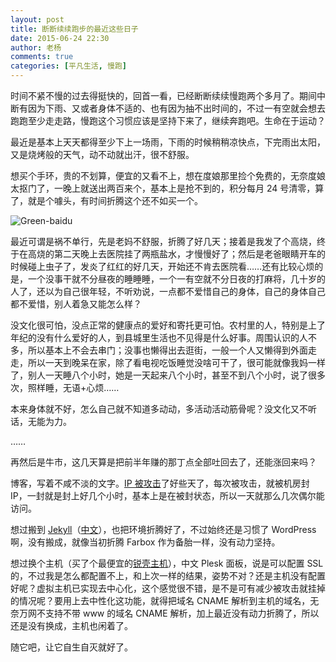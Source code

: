 ```yaml
---
layout: post
title: 断断续续跑步的最近这些日子
date: 2015-06-24 22:30
author: 老杨
comments: true
categories: [平凡生活, 慢跑]
---
```

时间不紧不慢的过去得挺快的，回首一看，已经断断续续慢跑两个多月了。期间中断有因为下雨、又或者身体不适的、也有因为抽不出时间的，不过一有空就会想去跑跑至少走走路，慢跑这个习惯应该是坚持下来了，继续奔跑吧。生命在于运动？

<!--more-->

最近是基本上天天都得至少下上一场雨，下雨的时候稍稍凉快点，下完雨出太阳，又是烧烤般的天气，动不动就出汗，很不舒服。

想买个手环，贵的不划算，便宜的又看不上，想在度娘那里捡个免费的，无奈度娘太抠门了，一晚上就送出两百来个，基本上是抢不到的，积分每月 24 号清零，算了，就是个噱头，有时间折腾这个还不如买一个。

<img src="//cyhour.com/wp-content/uploads/2015/06/Green-baidu.jpg" alt=" Green-baidu " />

最近可谓是祸不单行，先是老妈不舒服，折腾了好几天；接着是我发了个高烧，终于在高烧的第二天晚上去医院挂了两瓶盐水，才慢慢好了；然后是老爸眼睛开车的时候碰上虫子了，发炎了红红的好几天，开始还不肯去医院看……还有比较心烦的是，一个没事干就不分昼夜的睡睡睡，一个一有空就不分日夜的打麻将，几十岁的人了，还以为自己很年轻，不听劝说，一点都不爱惜自己的身体，自己的身体自己都不爱惜，别人着急又能怎么样？

没文化很可怕，没点正常的健康点的爱好和寄托更可怕。农村里的人，特别是上了年纪的没有什么爱好的人，到县城里生活也不见得是什么好事。周围认识的人不多，所以基本上不会去串门；没事也懒得出去逛街，一般一个人又懒得到外面走走，所以一天到晚呆在家，除了看电视吃饭睡觉没啥可干了，很可能就像我妈一样了，别人一天睡八个小时，她是一天起来八个小时，甚至不到八个小时，说了很多次，照样睡，无语+心烦……

本来身体就不好，怎么自己就不知道多动动，多活动活动筋骨呢？没文化又不听话，无能为力。

……

再然后是牛市，这几天算是把前半年赚的那丁点全部吐回去了，还能涨回来吗？

博客，写着不咸不淡的文字。<a href="http://cyhour.com/180" target="_blank">IP 被攻击</a>了好些天了，每次被攻击，就被机房封 IP，一封就是封上好几个小时，基本上是在被封状态，所以一天就那么几次偶尔能访问。

想过搬到 <a href="http://jekyllrb.com/" target="_blank">Jekyll</a>（<a href="http://jekyllcn.com/" target="_blank">中文</a>），也把环境折腾好了，不过始终还是习惯了 WordPress 啊，没有搬成，就像当初折腾 Farbox 作为备胎一样，没有动力坚持。

想过换个主机（买了个最便宜的<a href="//cyhour.com/out/rkidc" target="_blank">锐壳主机</a>），中文 Plesk 面板，说是可以配置 SSL 的，不过我是怎么都配置不上，和上次一样的结果，姿势不对？还是主机没有配置好呢？虚拟主机已实现去中心化，这个感觉很不错，是不是可有减少被攻击就挂掉的情况呢？要用上去中性化这功能，就得把域名 CNAME 解析到主机的域名，无奈万网不支持不带 www 的域名 CNAME 解析，加上最近没有动力折腾了，所以还是没有换成，主机也闲着了。

随它吧，让它自生自灭就好了。
